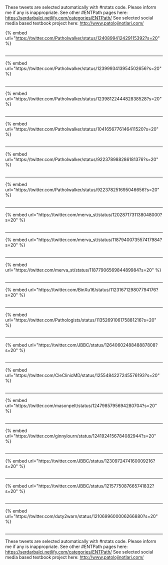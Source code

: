 

These tweets are selected automatically with #rstats code. Please inform me if any is inappropriate.
See other #ENTPath pages here: https://serdarbalci.netlify.com/categories/ENTPath/ 
See selected social media based textbook project here: http://www.patolojinotlari.com/

{% embed url="https://twitter.com/Patholwalker/status/1240899412429115392?s=20" %}<br>
<br>
<hr>
{% embed url="https://twitter.com/Patholwalker/status/1239993413954502656?s=20" %}<br>
<br>
<hr>
{% embed url="https://twitter.com/Patholwalker/status/1239812244482838528?s=20" %}<br>
<br>
<hr>
{% embed url="https://twitter.com/Patholwalker/status/1041656776146411520?s=20" %}<br>
<br>
<hr>
{% embed url="https://twitter.com/Patholwalker/status/922378988286181376?s=20" %}<br>
<br>
<hr>
{% embed url="https://twitter.com/Patholwalker/status/922378251695046656?s=20" %}<br>
<br>
<hr>
{% embed url="https://twitter.com/merva_st/status/1202871731138048000?s=20" %}<br>
<br>
<hr>
{% embed url="https://twitter.com/merva_st/status/1187940073557417984?s=20" %}<br>
<br>
<hr>
{% embed url="https://twitter.com/merva_st/status/1187790656984489984?s=20" %}<br>
<br>
<hr>
{% embed url="https://twitter.com/BinXu16/status/1123167129807794176?s=20" %}<br>
<br>
<hr>
{% embed url="https://twitter.com/Pathologists/status/1135269106175881216?s=20" %}<br>
<br>
<hr>
{% embed url="https://twitter.com/JBBC/status/1264060248848887808?s=20" %}<br>
<br>
<hr>
{% embed url="https://twitter.com/CleClinicMD/status/1255484227245576193?s=20" %}<br>
<br>
<hr>
{% embed url="https://twitter.com/masonpelt/status/1247985795694280704?s=20" %}<br>
<br>
<hr>
{% embed url="https://twitter.com/ginnylourn/status/1241924156784082944?s=20" %}<br>
<br>
<hr>
{% embed url="https://twitter.com/JBBC/status/1230972474160009216?s=20" %}<br>
<br>
<hr>
{% embed url="https://twitter.com/JBBC/status/1215775087665741832?s=20" %}<br>
<br>
<hr>
{% embed url="https://twitter.com/duty2warn/status/1210699600006266880?s=20" %}<br>
<br>
<hr>


These tweets are selected automatically with #rstats code. Please inform me if any is inappropriate.
See other #ENTPath pages here: https://serdarbalci.netlify.com/categories/ENTPath/ 
See selected social media based textbook project here: http://www.patolojinotlari.com/
